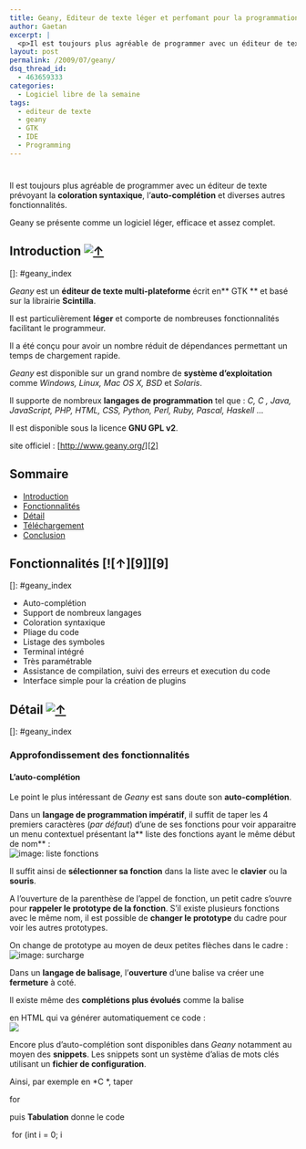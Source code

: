 ```yaml
---
title: Geany, Editeur de texte léger et perfomant pour la programmation
author: Gaetan
excerpt: |
  <p>Il est toujours plus agréable de programmer avec un éditeur de texte prévoyant la <strong><acronym title="coloration de la syntaxe de programmation afin de repérer plus facilement une erreur de programmation">coloration syntaxique</acronym></strong>, l'<strong><acronym title="propositions automatiques de mots clés, noms de fonctions, syntaxes relatives au langage actuel de programmation,...">auto-complétion</acronym></strong> et diverses autres fonctionnalités.</p> <p>Geany se présente comme un logiciel léger, efficace et assez complet.</p>
layout: post
permalink: /2009/07/geany/
dsq_thread_id:
  - 463659333
categories:
  - Logiciel libre de la semaine
tags:
  - editeur de texte
  - geany
  - GTK
  - IDE
  - Programming
---
```

# 

Il est toujours plus agréable de programmer avec un éditeur de texte prévoyant la **coloration syntaxique**, l’**auto-complétion** et diverses autres fonctionnalités.

Geany se présente comme un logiciel léger, efficace et assez complet.



## Introduction [![↑][2]][2]

 []: #geany_index

*Geany* est un **éditeur de texte multi-plateforme** écrit en** GTK ** et basé sur la librairie **Scintilla**.

Il est particulièrement **léger** et comporte de nombreuses fonctionnalités facilitant le programmeur.

Il a été conçu pour avoir un nombre réduit de dépendances permettant un temps de chargement rapide.

*Geany* est disponible sur un grand nombre de **système d’exploitation** comme *Windows, Linux, Mac OS X, BSD* et *Solaris*.

Il supporte de nombreux **langages de programmation** tel que : *C, C , Java, JavaScript, PHP, HTML, CSS, Python, Perl, Ruby, Pascal, Haskell* …

Il est disponible sous la licence **GNU GPL v2**.

site officiel : [http://www.geany.org/][2]

 [2]: http://www.geany.org/ "http://www.geany.org/"

## Sommaire

*   [Introduction][3]
*   [Fonctionnalités][4]
*   [Détail][5]
*   [Téléchargement][6]
*   [Conclusion][7]

## Fonctionnalités [![↑][9]][9]

 [3]: #geany_introduction
 [4]: #geany_fonctionnalites
 [5]: #geany_detail
 [6]: #geany_telechargement
 [7]: #geany_conclusion
 []: #geany_index

*   Auto-complétion
*   Support de nombreux langages
*   Coloration syntaxique
*   Pliage du code
*   Listage des symboles
*   Terminal intégré
*   Très paramétrable
*   Assistance de compilation, suivi des erreurs et execution du code
*   Interface simple pour la création de plugins

## Détail [![↑][10]][10]

 []: #geany_index

### Approfondissement des fonctionnalités

#### L’auto-complétion

Le point le plus intéressant de *Geany* est sans doute son **auto-complétion**.

Dans un **langage de programmation impératif**, il suffit de taper les 4 premiers caractères (*par défaut*) d’une de ses fonctions pour voir apparaitre un menu contextuel présentant la** liste des fonctions ayant le même début de nom** :  
![image: liste fonctions][10]

 [10]: http://data.greweb.fr/blog/image/logiciel/geany/autocompletion_list_fonction.png

Il suffit ainsi de **sélectionner sa fonction** dans la liste avec le **clavier** ou la **souris**.

A l’ouverture de la parenthèse de l’appel de fonction, un petit cadre s’ouvre pour **rappeler le prototype de la fonction**. S’il existe plusieurs fonctions avec le même nom, il est possible de **changer le prototype** du cadre pour voir les autres prototypes.

On change de prototype au moyen de deux petites flèches dans le cadre :  
![image: surcharge][11]

 [11]: http://data.greweb.fr/blog/image/logiciel/geany/autocompletion_surcharge_prototype_fonctions.png

Dans un **langage de balisage**, l’**ouverture** d’une balise va créer une **fermeture** à coté.

Il existe même des **complétions plus évolués** comme la balise



en HTML qui va générer automatiquement ce code :  
![][12]

 [12]: http://data.greweb.fr/blog/image/logiciel/geany/autocompletion_table.png

Encore plus d’auto-complétion sont disponibles dans *Geany* notamment au moyen des **snippets**. Les snippets sont un système d’alias de mots clés utilisant un **fichier de configuration**.

Ainsi, par exemple en *C *, taper

for

puis **Tabulation** donne le code

 for (int i = 0; i 